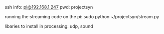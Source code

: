 ssh info: pi@192.168.1.247 pwd: projectsyn

running the streaming code on the pi:
sudo python ~/projectsyn/stream.py

libaries to install in processing: udp, sound